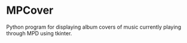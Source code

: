 # MPCover

Python program for displaying album covers of music currently playing through MPD using tkinter.
